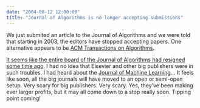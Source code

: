 ```yaml
---
date: "2004-08-12 12:00:00"
title: "Journal of Algorithms is no longer accepting submissions"
---
```




We just submited an article to the Journal of Algorithms and we were told that starting in 2003, the editors have stopped accepting papers. One alternative appears to be [ACM Transactions on Algorithms](http://www.acm.org/talg/).

[It seems like the entire board of the Journal of Algorithms had resigned some time ago](http://www.cs.colorado.edu/~hal/s.pdf). I had no idea that Elsevier and other big publishers were in such troubles. I had heard about the [Journal of Machine Learning](http://www.ai.mit.edu/projects/jmlr/)&hellip;
It feels like soon, all the big journals will have moved to an open or semi-open setup. Very scary for big publishers. Very scary. Yes, they&rsquo;ve been making ever larger profits, but it may all come down to a stop really soon. Tipping point coming!


